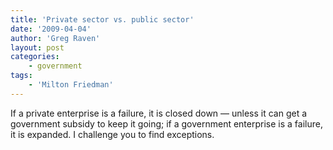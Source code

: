 ```yaml
---
title: 'Private sector vs. public sector'
date: '2009-04-04'
author: 'Greg Raven'
layout: post
categories:
    - government
tags:
    - 'Milton Friedman'
---
```


If a private enterprise is a failure, it is closed down — unless it can get a government subsidy to keep it going; if a government enterprise is a failure, it is expanded. I challenge you to find exceptions.